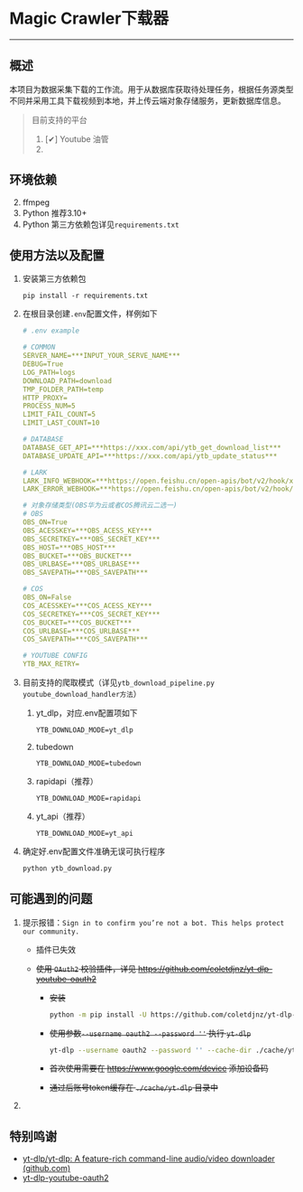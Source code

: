 # Magic Crawler下载器

------



## 概述

​	本项目为数据采集下载的工作流。用于从数据库获取待处理任务，根据任务源类型不同并采用工具下载视频到本地，并上传云端对象存储服务，更新数据库信息。

> 目前支持的平台
>
> 1. [✔] Youtube 油管
> 2. 



## 环境依赖

2. ffmpeg
2. Python 推荐3.10+
2. Python 第三方依赖包详见`requirements.txt`



## 使用方法以及配置

1. 安装第三方依赖包

   ```
   pip install -r requirements.txt
   ```

2. 在根目录创建`.env`配置文件，样例如下

   ```yaml
   # .env example
   
   # COMMON
   SERVER_NAME=***INPUT_YOUR_SERVE_NAME***
   DEBUG=True
   LOG_PATH=logs
   DOWNLOAD_PATH=download
   TMP_FOLDER_PATH=temp
   HTTP_PROXY=
   PROCESS_NUM=5
   LIMIT_FAIL_COUNT=5
   LIMIT_LAST_COUNT=10
   
   # DATABASE
   DATABASE_GET_API=***https://xxx.com/api/ytb_get_download_list***
   DATABASE_UPDATE_API=***https://xxx.com/api/ytb_update_status***
   
   # LARK
   LARK_INFO_WEBHOOK=***https://open.feishu.cn/open-apis/bot/v2/hook/xxx***
   LARK_ERROR_WEBHOOK=***https://open.feishu.cn/open-apis/bot/v2/hook/xxx***
   
   # 对象存储类型(OBS华为云或者COS腾讯云二选一)
   # OBS
   OBS_ON=True
   OBS_ACESSKEY=***OBS_ACESS_KEY***
   OBS_SECRETKEY=***OBS_SECRET_KEY***
   OBS_HOST=***OBS_HOST***
   OBS_BUCKET=***OBS_BUCKET***
   OBS_URLBASE=***OBS_URLBASE***
   OBS_SAVEPATH=***OBS_SAVEPATH***
   
   # COS
   OBS_ON=False
   COS_ACESSKEY=***COS_ACESS_KEY***
   COS_SECRETKEY=***COS_SECRET_KEY***
   COS_BUCKET=***COS_BUCKET***
   COS_URLBASE=***COS_URLBASE***
   COS_SAVEPATH=***COS_SAVEPATH***
   
   # YOUTUBE CONFIG
   YTB_MAX_RETRY=
   ```

4. 目前支持的爬取模式（详见`ytb_download_pipeline.py youtube_download_handler方法`）

   1. yt_dlp，对应.env配置项如下
   
      ```
      YTB_DOWNLOAD_MODE=yt_dlp
      ```
   
   2. tubedown
   
      ```
      YTB_DOWNLOAD_MODE=tubedown
      ```
   
   3. rapidapi（推荐）
   
      ```
      YTB_DOWNLOAD_MODE=rapidapi
      ```
   
   4. yt_api（推荐）
   
      ```
      YTB_DOWNLOAD_MODE=yt_api
      ```
   
      
   
4. 确定好.env配置文件准确无误可执行程序

   ```bash
   python ytb_download.py
   ```






## 可能遇到的问题

1. 提示报错：`Sign in to confirm you’re not a bot. This helps protect our community.`

   - 插件已失效 

   - ~~使用 `OAuth2` 校验插件，详见 https://github.com/coletdjnz/yt-dlp-youtube-oauth2~~

     - ~~安装~~

       ```bash
       python -m pip install -U https://github.com/coletdjnz/yt-dlp-youtube-oauth2/archive/refs/heads/master.zip
       ```

     - ~~使用参数`--username oauth2 --password ''` 执行 `yt-dlp`~~

       ```bash
       yt-dlp --username oauth2 --password '' --cache-dir ./cache/yt-dlp https://www.youtube.com/watch?v=TImtNKeNk78
       ```

     - ~~首次使用需要在 https://www.google.com/device 添加设备码~~

     - ~~通过后账号token缓存在 `./cache/yt-dlp` 目录中~~

2. 



## 特别鸣谢

- [yt-dlp/yt-dlp: A feature-rich command-line audio/video downloader (github.com)](https://github.com/yt-dlp/yt-dlp)
- [yt-dlp-youtube-oauth2](https://github.com/coletdjnz/yt-dlp-youtube-oauth2)

​	